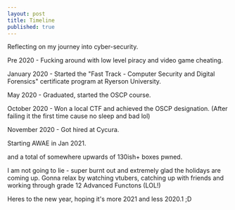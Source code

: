```yaml
---
layout: post
title: Timeline
published: true
---
```


Reflecting on my journey into cyber-security.

Pre 2020 - Fucking around with low level piracy and video game cheating.

January 2020 - Started the "Fast Track - Computer Security and Digital Forensics" certificate program at Ryerson University.

May 2020 - Graduated, started the OSCP course.

October 2020 - Won a local CTF and achieved the OSCP designation. (After failing it the first time cause no sleep and bad lol)

November 2020 - Got hired at Cycura.

Starting AWAE in Jan 2021.

and a total of somewhere upwards of 130ish+ boxes pwned.

I am not going to lie - super burnt out and extremely glad the holidays are coming up. Gonna relax by watching vtubers, catching up with friends and working through grade 12 Advanced Functons (LOL!)

Heres to the new year, hoping it's more 2021 and less 2020.1 ;D


